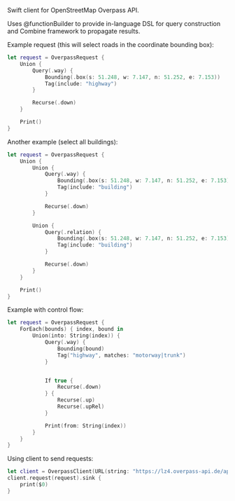 Swift client for OpenStreetMap Overpass API.

Uses @functionBuilder to provide in-language DSL for query construction and Combine framework to propagate results.

Example request (this will select roads in the coordinate bounding box):

```swift
let request = OverpassRequest {
    Union {
        Query(.way) {
            Bounding(.box(s: 51.248, w: 7.147, n: 51.252, e: 7.153))
            Tag(include: "highway")
        }

        Recurse(.down)
    }

    Print()
}
```

Another example (select all buildings):
```swift
let request = OverpassRequest {
    Union {
        Union {
            Query(.way) {
                Bounding(.box(s: 51.248, w: 7.147, n: 51.252, e: 7.153))
                Tag(include: "building")
            }

            Recurse(.down)
        }

        Union {
            Query(.relation) {
                Bounding(.box(s: 51.248, w: 7.147, n: 51.252, e: 7.153))
                Tag(include: "building")
            }

            Recurse(.down)
        }
    }

    Print()
}
```

Example with control flow:

```swift
let request = OverpassRequest {
    ForEach(bounds) { index, bound in
        Union(into: String(index)) {
            Query(.way) {
                Bounding(bound)
                Tag("highway", matches: "motorway|trunk")
            }


            If true {
                Recurse(.down)
            } {
                Recurse(.up)
                Recurse(.upRel)
            }

            Print(from: String(index))
        }
    }
}
```

Using client to send requests:

```swift
let client = OverpassClient(URL(string: "https://lz4.overpass-api.de/api/interpreter")!)
client.request(request).sink {
    print($0)
}
```

